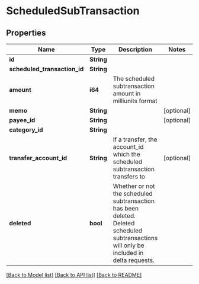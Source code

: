 # ScheduledSubTransaction

## Properties

Name | Type | Description | Notes
------------ | ------------- | ------------- | -------------
**id** | **String** |  | 
**scheduled_transaction_id** | **String** |  | 
**amount** | **i64** | The scheduled subtransaction amount in milliunits format | 
**memo** | **String** |  | [optional] 
**payee_id** | **String** |  | [optional] 
**category_id** | **String** |  | 
**transfer_account_id** | **String** | If a transfer, the account_id which the scheduled subtransaction transfers to | [optional] 
**deleted** | **bool** | Whether or not the scheduled subtransaction has been deleted.  Deleted scheduled subtransactions will only be included in delta requests. | 

[[Back to Model list]](../README.md#documentation-for-models) [[Back to API list]](../README.md#documentation-for-api-endpoints) [[Back to README]](../README.md)


